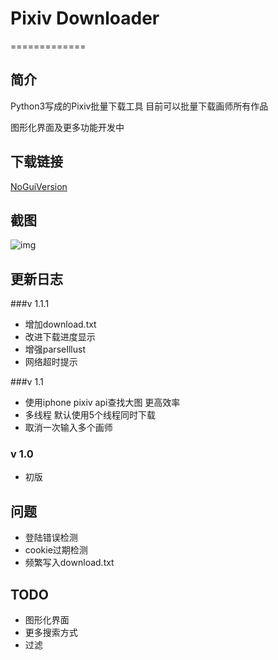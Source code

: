 # Pixiv Downloader
=============

## 简介

Python3写成的Pixiv批量下载工具 目前可以批量下载画师所有作品

图形化界面及更多功能开发中

## 下载链接

[NoGuiVersion](https://mega.co.nz/#!yQlX2KID!YLGnOwLTg-Qm1JaGFrvkzSEdBddwHnVdB480E2_5obc
)

## 截图

![img](https://raw.github.com/bebound/Pixiv/master/ScreenShot/1.png)

## 更新日志

###v 1.1.1

- 增加download.txt
- 改进下载进度显示
- 增强parseIllust
- 网络超时提示

###v 1.1

- 使用iphone pixiv api查找大图 更高效率
- 多线程 默认使用5个线程同时下载
- 取消一次输入多个画师

### v 1.0

- 初版

## 问题

- 登陆错误检测
- cookie过期检测
- 频繁写入download.txt

## TODO

- 图形化界面
- 更多搜索方式
- 过滤
